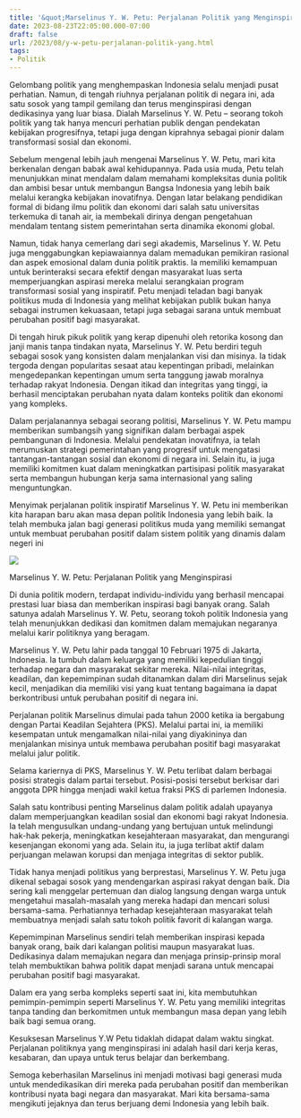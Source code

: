 ```yaml
---
title: '&quot;Marselinus Y. W. Petu: Perjalanan Politik yang Menginspirasi&quot;'
date: 2023-08-23T22:05:00.000-07:00
draft: false
url: /2023/08/y-w-petu-perjalanan-politik-yang.html
tags: 
- Politik
---
```


  

Gelombang politik yang menghempaskan Indonesia selalu menjadi pusat perhatian. Namun, di tengah riuhnya perjalanan politik di negara ini, ada satu sosok yang tampil gemilang dan terus menginspirasi dengan dedikasinya yang luar biasa. Dialah Marselinus Y. W. Petu – seorang tokoh politik yang tak hanya mencuri perhatian publik dengan pendekatan kebijakan progresifnya, tetapi juga dengan kiprahnya sebagai pionir dalam transformasi sosial dan ekonomi.

  

Sebelum mengenal lebih jauh mengenai Marselinus Y. W. Petu, mari kita berkenalan dengan babak awal kehidupannya. Pada usia muda, Petu telah menunjukkan minat mendalam dalam memahami kompleksitas dunia politik dan ambisi besar untuk membangun Bangsa Indonesia yang lebih baik melalui kerangka kebijakan inovatifnya. Dengan latar belakang pendidikan formal di bidang ilmu politik dan ekonomi dari salah satu universitas terkemuka di tanah air, ia membekali dirinya dengan pengetahuan mendalam tentang sistem pemerintahan serta dinamika ekonomi global.

  

Namun, tidak hanya cemerlang dari segi akademis, Marselinus Y. W. Petu juga menggabungkan kepiawaiannya dalam memadukan pemikiran rasional dan aspek emosional dalam dunia politik praktis. Ia memiliki kemampuan untuk berinteraksi secara efektif dengan masyarakat luas serta memperjuangkan aspirasi mereka melalui serangkaian program transformasi sosial yang inspiratif. Petu menjadi teladan bagi banyak politikus muda di Indonesia yang melihat kebijakan publik bukan hanya sebagai instrumen kekuasaan, tetapi juga sebagai sarana untuk membuat perubahan positif bagi masyarakat.

  

Di tengah hiruk pikuk politik yang kerap dipenuhi oleh retorika kosong dan janji manis tanpa tindakan nyata, Marselinus Y. W. Petu berdiri teguh sebagai sosok yang konsisten dalam menjalankan visi dan misinya. Ia tidak tergoda dengan popularitas sesaat atau kepentingan pribadi, melainkan mengedepankan kepentingan umum serta tanggung jawab moralnya terhadap rakyat Indonesia. Dengan itikad dan integritas yang tinggi, ia berhasil menciptakan perubahan nyata dalam konteks politik dan ekonomi yang kompleks.

  

Dalam perjalanannya sebagai seorang politisi, Marselinus Y. W. Petu mampu memberikan sumbangsih yang signifikan dalam berbagai aspek pembangunan di Indonesia. Melalui pendekatan inovatifnya, ia telah merumuskan strategi pemerintahan yang progresif untuk mengatasi tantangan-tantangan sosial dan ekonomi di negara ini. Selain itu, ia juga memiliki komitmen kuat dalam meningkatkan partisipasi politik masyarakat serta membangun hubungan kerja sama internasional yang saling menguntungkan.

  

Menyimak perjalanan politik inspiratif Marselinus Y. W. Petu ini memberikan kita harapan baru akan masa depan politik Indonesia yang lebih baik. Ia telah membuka jalan bagi generasi politikus muda yang memiliki semangat untuk membuat perubahan positif dalam sistem politik yang dinamis dalam negeri ini

  

![](https://blogger.googleusercontent.com/img/b/R29vZ2xl/AVvXsEioI1aD1hrpGTfDh3ctHlikX6GBN_09e8wOHBWgAuvOmp0G3eVPHWQxCcRPq0NnSWZNiV_M5k1UeoLHc8eoVihI7O3FBc22VgCH-jztg3yW9hSQKLhgK9ID62Feh3bjGPWP9VKJWZlWsXu7/s1600/small_34IMG-20140121-00530.jpg)

  

Marselinus Y. W. Petu: Perjalanan Politik yang Menginspirasi

  

Di dunia politik modern, terdapat individu-individu yang berhasil mencapai prestasi luar biasa dan memberikan inspirasi bagi banyak orang. Salah satunya adalah Marselinus Y. W. Petu, seorang tokoh politik Indonesia yang telah menunjukkan dedikasi dan komitmen dalam memajukan negaranya melalui karir politiknya yang beragam.

  

Marselinus Y. W. Petu lahir pada tanggal 10 Februari 1975 di Jakarta, Indonesia. Ia tumbuh dalam keluarga yang memiliki kepedulian tinggi terhadap negara dan masyarakat sekitar mereka. Nilai-nilai integritas, keadilan, dan kepemimpinan sudah ditanamkan dalam diri Marselinus sejak kecil, menjadikan dia memiliki visi yang kuat tentang bagaimana ia dapat berkontribusi untuk perubahan positif di negara ini.

  

Perjalanan politik Marselinus dimulai pada tahun 2000 ketika ia bergabung dengan Partai Keadilan Sejahtera (PKS). Melalui partai ini, ia memiliki kesempatan untuk mengamalkan nilai-nilai yang diyakininya dan menjalankan misinya untuk membawa perubahan positif bagi masyarakat melalui jalur politik.

  

Selama kariernya di PKS, Marselinus Y. W. Petu terlibat dalam berbagai posisi strategis dalam partai tersebut. Posisi-posisi tersebut berkisar dari anggota DPR hingga menjadi wakil ketua fraksi PKS di parlemen Indonesia.

  

Salah satu kontribusi penting Marselinus dalam politik adalah upayanya dalam memperjuangkan keadilan sosial dan ekonomi bagi rakyat Indonesia. Ia telah mengusulkan undang-undang yang bertujuan untuk melindungi hak-hak pekerja, meningkatkan kesejahteraan masyarakat, dan mengurangi kesenjangan ekonomi yang ada. Selain itu, ia juga terlibat aktif dalam perjuangan melawan korupsi dan menjaga integritas di sektor publik.

  

Tidak hanya menjadi politikus yang berprestasi, Marselinus Y. W. Petu juga dikenal sebagai sosok yang mendengarkan aspirasi rakyat dengan baik. Dia sering kali menggelar pertemuan dan dialog langsung dengan warga untuk mengetahui masalah-masalah yang mereka hadapi dan mencari solusi bersama-sama. Perhatiannya terhadap kesejahteraan masyarakat telah membuatnya menjadi salah satu tokoh politik favorit di kalangan warga.

  

Kepemimpinan Marselinus sendiri telah memberikan inspirasi kepada banyak orang, baik dari kalangan politisi maupun masyarakat luas. Dedikasinya dalam memajukan negara dan menjaga prinsip-prinsip moral telah membuktikan bahwa politik dapat menjadi sarana untuk mencapai perubahan positif bagi masyarakat.

  

Dalam era yang serba kompleks seperti saat ini, kita membutuhkan pemimpin-pemimpin seperti Marselinus Y. W. Petu yang memiliki integritas tanpa tanding dan berkomitmen untuk membangun masa depan yang lebih baik bagi semua orang.

  

Kesuksesan Marselinus Y.W Petu tidaklah didapat dalam waktu singkat. Perjalanan politiknya yang menginspirasi ini adalah hasil dari kerja keras, kesabaran, dan upaya untuk terus belajar dan berkembang.

  

Semoga keberhasilan Marselinus ini menjadi motivasi bagi generasi muda untuk mendedikasikan diri mereka pada perubahan positif dan memberikan kontribusi nyata bagi negara dan masyarakat. Mari kita bersama-sama mengikuti jejaknya dan terus berjuang demi Indonesia yang lebih baik.